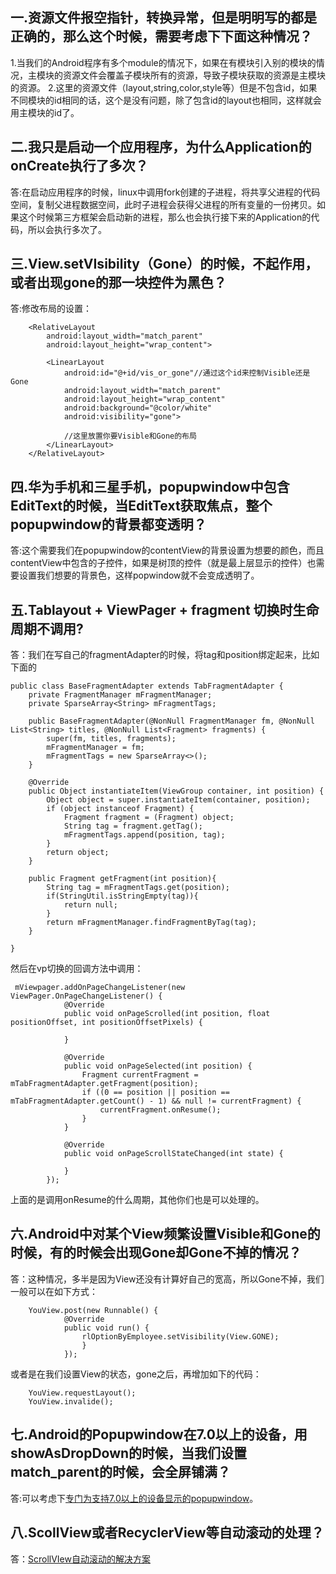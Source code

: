 ## 一.资源文件报空指针，转换异常，但是明明写的都是正确的，那么这个时候，需要考虑下下面这种情况？
1.当我们的Android程序有多个module的情况下，如果在有模块引入别的模块的情况，主模块的资源文件会覆盖子模块所有的资源，导致子模块获取的资源是主模块的资源。
2.这里的资源文件（layout,string,color,style等）但是不包含id，如果不同模块的id相同的话，这个是没有问题，除了包含id的layout也相同，这样就会用主模块的id了。

## 二.我只是启动一个应用程序，为什么Application的onCreate执行了多次？
答:在启动应用程序的时候，linux中调用fork创建的子进程，将共享父进程的代码空间，复制父进程数据空间，此时子进程会获得父进程的所有变量的一份拷贝。如果这个时候第三方框架会启动新的进程，那么也会执行接下来的Application的代码，所以会执行多次了。

## 三.View.setVIsibility（Gone）的时候，不起作用，或者出现gone的那一块控件为黑色？
答:修改布局的设置：
```
    <RelativeLayout
        android:layout_width="match_parent"
        android:layout_height="wrap_content">

        <LinearLayout
            android:id="@+id/vis_or_gone"//通过这个id来控制Visible还是Gone
            android:layout_width="match_parent"
            android:layout_height="wrap_content"
            android:background="@color/white"
            android:visibility="gone">

            //这里放置你要Visible和Gone的布局
        </LinearLayout>
    </RelativeLayout>
```

## 四.华为手机和三星手机，popupwindow中包含EditText的时候，当EditText获取焦点，整个popupwindow的背景都变透明？
答:这个需要我们在popupwindow的contentView的背景设置为想要的颜色，而且contentView中包含的子控件，如果是树顶的控件（就是最上层显示的控件）也需要设置我们想要的背景色，这样popwindow就不会变成透明了。


## 五.Tablayout + ViewPager + fragment 切换时生命周期不调用?
答：我们在写自己的fragmentAdapter的时候，将tag和position绑定起来，比如下面的
```
public class BaseFragmentAdapter extends TabFragmentAdapter {
    private FragmentManager mFragmentManager;
    private SparseArray<String> mFragmentTags;

    public BaseFragmentAdapter(@NonNull FragmentManager fm, @NonNull List<String> titles, @NonNull List<Fragment> fragments) {
        super(fm, titles, fragments);
        mFragmentManager = fm;
        mFragmentTags = new SparseArray<>();
    }

    @Override
    public Object instantiateItem(ViewGroup container, int position) {
        Object object = super.instantiateItem(container, position);
        if (object instanceof Fragment) {
            Fragment fragment = (Fragment) object;
            String tag = fragment.getTag();
            mFragmentTags.append(position, tag);
        }
        return object;
    }

    public Fragment getFragment(int position){
        String tag = mFragmentTags.get(position);
        if(StringUtil.isStringEmpty(tag)){
            return null;
        }
        return mFragmentManager.findFragmentByTag(tag);
    }

}
```
然后在vp切换的回调方法中调用：
```
 mViewpager.addOnPageChangeListener(new ViewPager.OnPageChangeListener() {
            @Override
            public void onPageScrolled(int position, float positionOffset, int positionOffsetPixels) {

            }

            @Override
            public void onPageSelected(int position) {
                Fragment currentFragment = mTabFragmentAdapter.getFragment(position);
                if ((0 == position || position == mTabFragmentAdapter.getCount() - 1) && null != currentFragment) {
                    currentFragment.onResume();
                }
            }

            @Override
            public void onPageScrollStateChanged(int state) {

            }
        });
```
上面的是调用onResume的什么周期，其他你们也是可以处理的。

## 六.Android中对某个View频繁设置Visible和Gone的时候，有的时候会出现Gone却Gone不掉的情况？
答：这种情况，多半是因为View还没有计算好自己的宽高，所以Gone不掉，我们一般可以在如下方式：
```
    YouView.post(new Runnable() {
            @Override
            public void run() {
                rlOptionByEmployee.setVisibility(View.GONE);
                }
            });
```
或者是在我们设置View的状态，gone之后，再增加如下的代码：
```
    YouView.requestLayout();
    YouView.invalide();
```

## 七.Android的Popupwindow在7.0以上的设备，用showAsDropDown的时候，当我们设置match_parent的时候，会全屏铺满？
答:可以考虑下[专门为支持7.0以上的设备显示的popupwindow](https://github.com/WelliJohn/PopupWindowSet/blob/master/popwindowset/src/main/java/wellijohn/org/popwindowset/DropDownPopupWindow.java)。

## 八.ScollView或者RecyclerView等自动滚动的处理？
答：[ScrollVIew自动滚动的解决方案](https://juejin.im/post/5a2a04726fb9a045055e0993)
